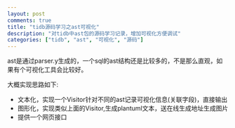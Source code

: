 ```yaml
---
layout: post
comments: true
title: "tidb源码学习之ast可视化"
description: "对tidb中ast包的源码学习记录，增加可视化方便调试"
categories: ["tidb", "ast", "可视化", "源码"]
---
```


ast是通过parser.y生成的，一个sql的ast结构还是比较多的，不是那么直观，如果有个可视化工具会比较好。

大概实现思路如下:
- 文本化，实现一个Visitor针对不同的ast记录可视化信息(关联字段)，直接输出
- 图形化，实现类似上面的Visitor,生成plantuml文本，送在线生成地址生成图片
- 提供一个网页接口
